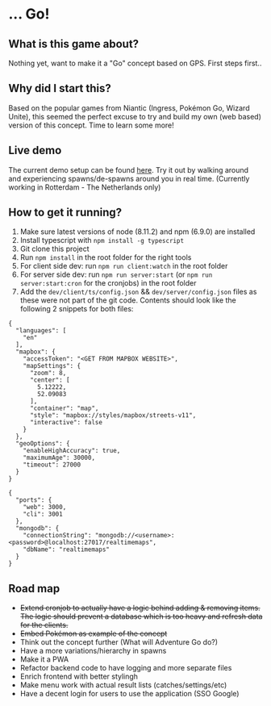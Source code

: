 # ... Go!

## What is this game about?
Nothing yet, want to make it a "Go" concept based on GPS. First steps first..

## Why did I start this?
Based on the popular games from Niantic (Ingress, Pokémon Go, Wizard Unite),
this seemed the perfect excuse to try and build my own (web based) version
of this concept. Time to learn some more!

## Live demo
The current demo setup can be found [here](https://adventure-go.antwan.eu).
Try it out by walking around and experiencing spawns/de-spawns around you in
real time. (Currently working in Rotterdam - The Netherlands only)

## How to get it running?
1. Make sure latest versions of node (8.11.2) and npm (6.9.0) are installed
2. Install typescript with `npm install -g typescript`
3. Git clone this project
4. Run `npm install` in the root folder for the right tools
5. For client side dev: run `npm run client:watch` in the root folder
6. For server side dev: run `npm run server:start` (or `npm run
server:start:cron` for the cronjobs) in the root folder
7. Add the `dev/client/ts/config.json` && `dev/server/config.json` files as
these were not part of the git code.  Contents should look like the following
2 snippets for both files:
```
{
  "languages": [
    "en"
  ],
  "mapbox": {
    "accessToken": "<GET FROM MAPBOX WEBSITE>",
    "mapSettings": {
      "zoom": 8,
      "center": [
        5.12222,
        52.09083
      ],
      "container": "map",
      "style": "mapbox://styles/mapbox/streets-v11",
      "interactive": false
    }
  },
  "geoOptions": {
    "enableHighAccuracy": true,
    "maximumAge": 30000,
    "timeout": 27000
  }
}
```
```
{
  "ports": {
    "web": 3000,
    "cli": 3001
  },
  "mongodb": {
    "connectionString": "mongodb://<username>:<password>@localhost:27017/realtimemaps",
    "dbName": "realtimemaps"
  }
}

```

## Road map
* ~~Extend cronjob to actually have a logic behind adding & removing items.
The logic should prevent a database which is too heavy and refresh data for
the clients.~~
* ~~Embed Pokémon as example of the concept~~
* Think out the concept further (What will Adventure Go do?)
* Have a more variations/hierarchy in spawns
* Make it a PWA
* Refactor backend code to have logging and more separate files
* Enrich frontend with better stylingh
* Make menu work with actual result lists (catches/settings/etc)
* Have a decent login for users to use the application (SSO Google)
